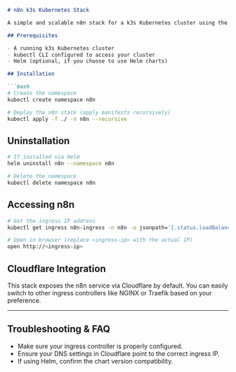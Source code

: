 ````markdown
# n8n k3s Kubernetes Stack

A simple and scalable n8n stack for a k3s Kubernetes cluster using the official n8n Docker image.

## Prerequisites

- A running k3s Kubernetes cluster
- kubectl CLI configured to access your cluster
- Helm (optional, if you choose to use Helm charts)

## Installation

```bash
# Create the namespace
kubectl create namespace n8n

# Deploy the n8n stack (apply manifests recursively)
kubectl apply -f ./ -n n8n --recursive
````

## Uninstallation

```bash
# If installed via Helm
helm uninstall n8n --namespace n8n

# Delete the namespace
kubectl delete namespace n8n
```

## Accessing n8n

```bash
# Get the ingress IP address
kubectl get ingress n8n-ingress -n n8n -o jsonpath='{.status.loadBalancer.ingress[0].ip}'

# Open in browser (replace <ingress-ip> with the actual IP)
open http://<ingress-ip>
```

## Cloudflare Integration

This stack exposes the n8n service via Cloudflare by default.
You can easily switch to other ingress controllers like NGINX or Traefik based on your preference.

---

## Troubleshooting & FAQ

* Make sure your ingress controller is properly configured.
* Ensure your DNS settings in Cloudflare point to the correct ingress IP.
* If using Helm, confirm the chart version compatibility.



